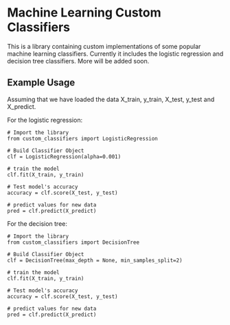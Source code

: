 # Machine Learning Custom Classifiers
This is a library containing custom implementations of some popular machine learning classifiers. Currently it includes the logistic regression and decision tree classifiers. More will be added soon.

## Example Usage
Assuming that we have loaded the data X_train, y_train, X_test, y_test and X_predict.

For the logistic regression:
```
# Import the library
from custom_classifiers import LogisticRegression

# Build Classifier Object
clf = LogisticRegression(alpha=0.001)

# train the model
clf.fit(X_train, y_train)

# Test model's accuracy
accuracy = clf.score(X_test, y_test)

# predict values for new data
pred = clf.predict(X_predict)
```

For the decision tree:
```
# Import the library
from custom_classifiers import DecisionTree

# Build Classifier Object
clf = DecisionTree(max_depth = None, min_samples_split=2)

# train the model
clf.fit(X_train, y_train)

# Test model's accuracy
accuracy = clf.score(X_test, y_test)

# predict values for new data
pred = clf.predict(X_predict)
```